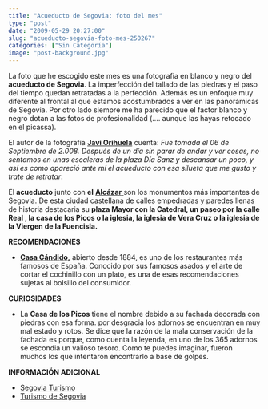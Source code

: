 ```yaml
---
title: "Acueducto de Segovia: foto del mes"
type: "post"
date: "2009-05-29 20:27:00"
slug: "acueducto-segovia-foto-mes-250267"
categories: ["Sin Categoría"]
image: "post-background.jpg"
---
```


 [](/wp-content/uploads/2009/05/250267-145894.jpg)

La foto que he escogido este mes es una fotografia en blanco y negro del **acueducto de Segovia**. La imperfección del tallado de las piedras y el paso del tiempo quedan retratadas a la perfección. Además es un enfoque muy diferente al frontal al que estamos acostumbrados a ver en las panorámicas de Segovia. Por otro lado siempre me ha parecido que el factor blanco y negro dotan a las fotos de profesionalidad (.... aunque las hayas retocado en el picassa).

El autor de la fotografia **[Javi Orihuela](http://www.flickr.com/photos/fjavi/)** cuenta: *Fue tomada el 06 de Septiembre de 2.008. Después de un día sin parar de andar y ver cosas, no sentamos en unas escaleras de la plaza Día Sanz y descansar un poco, y así es como apareció ante mí el acueducto con esa silueta que me gusto y trate de retratar*.

[](/wp-content/uploads/2009/05/250267-145901.jpg)El **acueducto** junto con **el** [**Alcázar** ](http://www.alcazardesegovia.com/)son los monumentos más importantes de Segovia. De esta ciudad castellana de calles empedradas y paredes llenas de historia destacaria su **plaza Mayor con la Catedral, un paseo por la calle Real , la casa de los Picos o la iglesia, la iglesia de Vera Cruz o la iglesia de la Viergen de la Fuencisla.**

**RECOMENDACIONES**

- [**Casa Cándido**](http://www.mesondecandido.es/espanol.html)**,** abierto desde 1884, es uno de los restaurantes más famosos de España. Conocido por sus famosos asados y el arte de cortar el cochinillo con un plato, es una de esas recomendaciones sujetas al bolsillo del consumidor.

**CURIOSIDADES**

- La **Casa de los Picos** tiene el nombre debido a su fachada decorada con piedras con esa forma. por desgracia los adornos se encuentran en muy mal estado y rotos. Se dice que la razón de la mala conservación de la fachada es porque, como cuenta la leyenda, en uno de los 365 adornos se escondia un valioso tesoro. Como te puedes imaginar, fueron muchos los que intentaron encontrarlo a base de golpes.

**INFORMACIÓN ADICIONAL**

- [Segovia Turismo](http://www.segoviaturismo.es/)
- [Turismo de Segovia](http://www.turismodesegovia.com/)